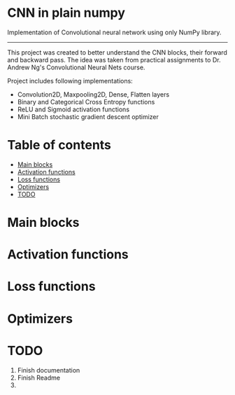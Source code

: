 # CNN in plain numpy

Implementation of Convolutional neural network using only NumPy library. 

---

This project was created to better understand the CNN blocks, their forward and backward pass.
The idea was taken from practical assignments to Dr. Andrew Ng's Convolutional Neural Nets course.

Project includes following implementations:
  
  - Convolution2D, Maxpooling2D, Dense, Flatten layers 
  - Binary and Categorical Cross Entropy functions 
  - ReLU and Sigmoid activation functions
  - Mini Batch stochastic gradient descent optimizer
  
# Table of contents 

- [Main blocks](#main-blocks)
- [Activation functions](#activation-functions)
- [Loss functions](#loss-functions)
- [Optimizers](#optimizers)
- [TODO](#todo)

<!-- toc -->

# Main blocks


# Activation functions

# Loss functions

# Optimizers

# TODO

  1. Finish documentation
  2. Finish Readme
  3. 


